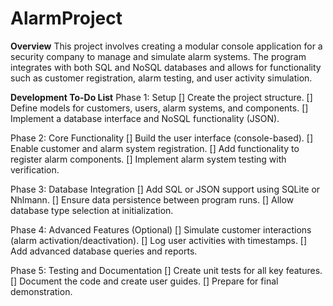 # AlarmProject

**Overview**
This project involves creating a modular console application for a security company to manage and simulate alarm systems. 
The program integrates with both SQL and NoSQL databases and allows for functionality such as customer registration, alarm testing, and user activity simulation.

**Development To-Do List**
Phase 1: Setup
[] Create the project structure.
[] Define models for customers, users, alarm systems, and components.
[] Implement a database interface and NoSQL functionality (JSON).

Phase 2: Core Functionality
[] Build the user interface (console-based).
[] Enable customer and alarm system registration.
[] Add functionality to register alarm components.
[] Implement alarm system testing with verification.

Phase 3: Database Integration
[] Add SQL or JSON support using SQLite or Nhlmann.
[] Ensure data persistence between program runs.
[] Allow database type selection at initialization.

Phase 4: Advanced Features (Optional)
[] Simulate customer interactions (alarm activation/deactivation).
[] Log user activities with timestamps.
[] Add advanced database queries and reports.

Phase 5: Testing and Documentation
[] Create unit tests for all key features.
[] Document the code and create user guides.
[] Prepare for final demonstration.
